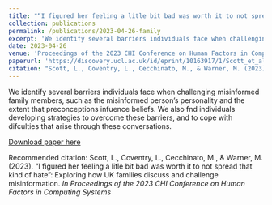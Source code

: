 ```yaml
---
title: "“I figured her feeling a litle bit bad was worth it to not spread that kind of hate”: Exploring how UK families discuss and challenge misinformation"
collection: publications
permalink: /publications/2023-04-26-family
excerpt: 'We identify several barriers individuals face when challenging misinformed family members, such as the misinformed person’s personality and the extent that preconceptions infuence beliefs. We also fnd individuals developing strategies to overcome these barriers, and to cope with difculties that arise through these conversations. '
date: 2023-04-26
venue: 'Proceedings of the 2023 CHI Conference on Human Factors in Computing Systems'
paperurl: 'https://discovery.ucl.ac.uk/id/eprint/10163917/1/Scott_et_al_Misinformation_Family.pdf'
citation: "Scott, L., Coventry, L., Cecchinato, M., & Warner, M. (2023). “I figured her feeling a litle bit bad was worth it to not spread that kind of hate”: Exploring how UK families discuss and challenge misinformation. <i>In Proceedings of the 2023 CHI Conference on Human Factors in Computing Systems </i>"
---
```

 We identify several barriers individuals face when challenging misinformed family members, such as the misinformed person’s personality and the extent that preconceptions infuence beliefs. We also fnd individuals developing strategies to overcome these barriers, and to cope with difculties that arise through these conversations. 

[Download paper here](https://discovery.ucl.ac.uk/id/eprint/10163917/1/Scott_et_al_Misinformation_Family.pdf)

Recommended citation: Scott, L., Coventry, L., Cecchinato, M., & Warner, M. (2023). “I figured her feeling a litle bit bad was worth it to not spread that kind of hate”: Exploring how UK families discuss and challenge misinformation. <i>In Proceedings of the 2023 CHI Conference on Human Factors in Computing Systems </i>